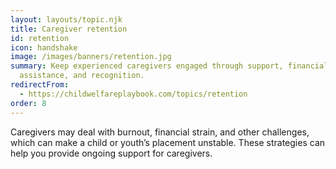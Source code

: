 ```yaml
---
layout: layouts/topic.njk
title: Caregiver retention
id: retention
icon: handshake
image: /images/banners/retention.jpg
summary: Keep experienced caregivers engaged through support, financial
  assistance, and recognition.
redirectFrom:
  - https://childwelfareplaybook.com/topics/retention
order: 8
---
```


Caregivers may deal with burnout, financial strain, and other challenges, which can make a child or youth’s placement unstable. These strategies can help you provide ongoing support for caregivers.